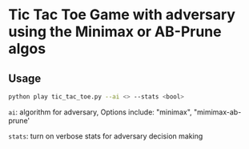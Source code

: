 # Tic Tac Toe Game with adversary using the Minimax or AB-Prune algos

## Usage

```sh
python play tic_tac_toe.py --ai <> --stats <bool>
```

`ai`: algorithm for adversary, Options include: "minimax", "mimimax-ab-prune'

`stats`: turn on verbose stats for adversary decision making
